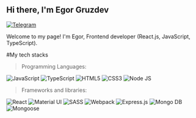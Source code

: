 ## Hi there, I'm Egor Gruzdev
[![Telegram](https://img.shields.io/badge/Telegram-2CA5E0?style=for-the-badge&logo=telegram&logoColor=white)](https://t.me/cronix_xv)

Welcome to my page!
I'm Egor, Frontend developer (React.js, JavaScript, TypeScript).

#My tech stacks

>Programming Languages:
<p>
<img alt="JavaScript" src="https://img.shields.io/badge/javascript-%23323330.svg?style=for-the-badge&logo=javascript&logoColor=%23F7DF1E"/>
<img alt="TypeScript" src="https://img.shields.io/badge/typescript-%23007ACC.svg?style=for-the-badge&logo=typescript&logoColor=white"/>
<img alt="HTML5" src="https://img.shields.io/badge/html5-%23E34F26.svg?style=for-the-badge&logo=html5&logoColor=white"/>
<img alt="CSS3" src="https://img.shields.io/badge/css3-%231572B6.svg?style=for-the-badge&logo=css3&logoColor=white"/>
<img alt="Node JS" src="https://img.shields.io/badge/-Nodejs-3C873A?style=for-the-badge&labelColor=black&logo=node.js&logoColor=3C873A"/>
</p>

>Frameworks and libraries:
<p>
<img alt="React" src="https://img.shields.io/badge/react-%2320232a.svg?style=for-the-badge&logo=react&logoColor=%2361DAFB"/>
<img alt="Material UI" src="https://img.shields.io/badge/Material%20UI-007FFF?style=for-the-badge&logo=mui&logoColor=white"/>
<img alt="SASS" src="https://img.shields.io/badge/SASS-hotpink.svg?style=for-the-badge&logo=SASS&logoColor=white"/>
<img alt="Webpack" src="https://img.shields.io/badge/webpack-%238DD6F9.svg?style=for-the-badge&logo=webpack&logoColor=black" />
<img alt="Express.js" src="https://img.shields.io/badge/ember-1C1E24?style=for-the-badge&logo=ember.js&logoColor=#D04A37" />
<img alt="Mongo DB" src="https://img.shields.io/badge/MongoDB-4EA94B?style=for-the-badge&logo=mongodb&logoColor=white"/>
<img alt="Mongoose" src="https://img.shields.io/badge/Mongoose-F04D35?logo=mongoosedotws&logoColor=fff&style=for-the-badge"/>

<!--
**cronixXV/cronixXV** is a ✨ _special_ ✨ repository because its `README.md` (this file) appears on your GitHub profile.

Here are some ideas to get you started:

- 🔭 I’m currently working on ...
- 🌱 I’m currently learning ...
- 👯 I’m looking to collaborate on ...
- 🤔 I’m looking for help with ...
- 💬 Ask me about ...
- 📫 How to reach me: ...
- 😄 Pronouns: ...
- ⚡ Fun fact: ...
-->
